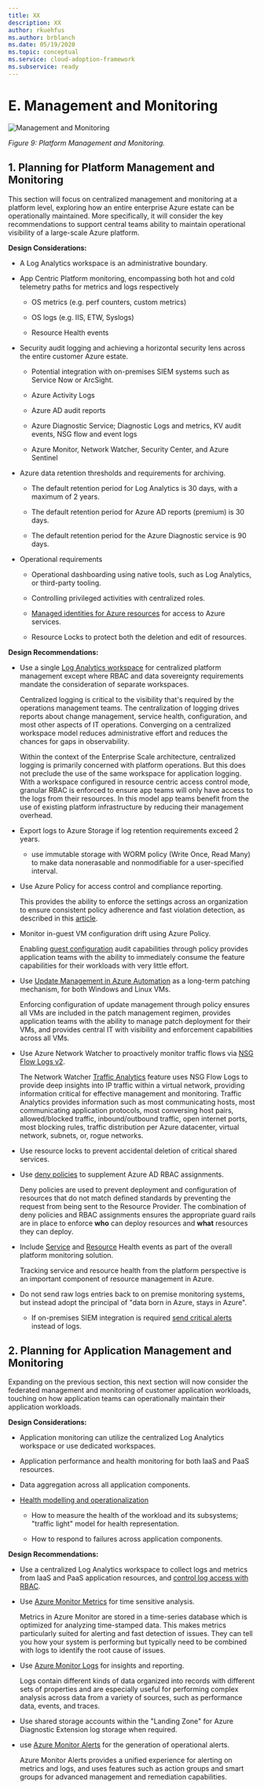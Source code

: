 ```yaml
---
title: XX
description: XX
author: rkuehfus
ms.author: brblanch
ms.date: 05/19/2020
ms.topic: conceptual
ms.service: cloud-adoption-framework
ms.subservice: ready
---
```


# E. Management and Monitoring

![Management and Monitoring](./media/mgmt-mon.png)

_Figure 9: Platform Management and Monitoring._

## 1. Planning for Platform Management and Monitoring

This section will focus on centralized management and monitoring at a platform level, exploring how an entire enterprise Azure estate can be operationally maintained. More specifically, it will consider the key recommendations to support central teams ability to maintain operational visibility of a large-scale Azure platform.

**Design Considerations:**

- A Log Analytics workspace is an administrative boundary.

- App Centric Platform monitoring, encompassing both hot and cold telemetry paths for metrics and logs respectively

  - OS metrics (e.g. perf counters, custom metrics)

  - OS logs (e.g. IIS, ETW, Syslogs)

  - Resource Health events

- Security audit logging and achieving a horizontal security lens across the entire customer Azure estate.

  - Potential integration with on-premises SIEM systems such as Service Now or ArcSight.

  - Azure Activity Logs

  - Azure AD audit reports

  - Azure Diagnostic Service; Diagnostic Logs and metrics, KV audit events, NSG flow and event logs

  - Azure Monitor, Network Watcher, Security Center, and Azure Sentinel

- Azure data retention thresholds and requirements for archiving.

  - The default retention period for Log Analytics is 30 days, with a maximum of 2 years.

  - The default retention period for Azure AD reports (premium) is 30 days.

  - The default retention period for the Azure Diagnostic service is 90 days.

- Operational requirements

  - Operational dashboarding using native tools, such as Log Analytics, or third-party tooling.

  - Controlling privileged activities with centralized roles.

  - [Managed identities for Azure resources](https://docs.microsoft.com/en-us/azure/active-directory/managed-identities-azure-resources/overview) for access to Azure services.

  - Resource Locks to protect both the deletion and edit of resources.

**Design Recommendations:**

- Use a single [Log Analytics workspace](https://docs.microsoft.com/en-us/azure/azure-monitor/platform/design-logs-deployment) for centralized platform management except where RBAC and data sovereignty requirements mandate the consideration of separate workspaces.

    Centralized logging is critical to the visibility that's required by the operations management teams. The centralization of logging drives reports about change management, service health, configuration, and most other aspects of IT operations. Converging on a centralized workspace model reduces administrative effort and reduces the chances for gaps in observability.

    Within the context of the Enterprise Scale architecture, centralized logging is primarily concerned with platform operations. But this does not preclude the use of the same workspace for application logging. With a workspace configured in resource centric access control mode, granular RBAC is enforced to ensure app teams will only have access to the logs from their resources. In this model app teams benefit from the use of existing platform infrastructure by reducing their management overhead.

- Export logs to Azure Storage if log retention requirements exceed 2 years.

  - use immutable storage with WORM policy (Write Once, Read Many) to make data nonerasable and nonmodifiable for a user-specified interval.

- Use Azure Policy for access control and compliance reporting.

    This provides the ability to enforce the settings across an organization to ensure consistent policy adherence and fast violation detection, as described in this [article](https://docs.microsoft.com/en-us/azure/governance/policy/concepts/effects).

- Monitor in-guest VM configuration drift using Azure Policy.

    Enabling [guest configuration](https://docs.microsoft.com/en-us/azure/governance/policy/concepts/guest-configuration) audit capabilities through policy provides application teams with the ability to immediately consume the feature capabilities for their workloads with very little effort.

- Use [Update Management in Azure Automation](https://docs.microsoft.com/en-us/azure/automation/automation-update-management) as a long-term patching mechanism, for both Windows and Linux VMs.

    Enforcing configuration of update management through policy ensures all VMs are included in the patch management regimen, provides application teams with the ability to manage patch deployment for their VMs, and provides central IT with visibility and enforcement capabilities across all VMs.

- Use Azure Network Watcher to proactively monitor traffic flows via [NSG Flow Logs v2](https://docs.microsoft.com/en-us/azure/network-watcher/network-watcher-nsg-flow-logging-overview).

    The Network Watcher [Traffic Analytics](https://docs.microsoft.com/en-us/azure/network-watcher/traffic-analytics) feature uses NSG Flow Logs to provide deep insights into IP traffic within a virtual network, providing information critical for effective management and monitoring. Traffic Analytics provides information such as most communicating hosts, most communicating application protocols, most conversing host pairs, allowed/blocked traffic, inbound/outbound traffic, open internet ports, most blocking rules, traffic distribution per Azure datacenter, virtual network, subnets, or, rogue networks.

- Use resource locks to prevent accidental deletion of critical shared services.

- Use [deny policies](https://docs.microsoft.com/en-us/azure/governance/policy/concepts/effects#deny) to supplement Azure AD RBAC assignments.

    Deny policies are used to prevent deployment and configuration of resources that do not match defined standards by preventing the request from being sent to the Resource Provider. The combination of deny policies and RBAC assignments ensures the appropriate guard rails are in place to enforce **who** can deploy resources and **what** resources they can deploy.

- Include [Service](https://docs.microsoft.com/en-us/azure/service-health/service-health-overview) and [Resource](https://docs.microsoft.com/en-us/azure/service-health/resource-health-overview) Health events as part of the overall platform monitoring solution.

    Tracking service and resource health from the platform perspective is an important component of resource management in Azure.

- Do not send raw logs entries back to on premise monitoring systems, but instead adopt the principal of "data born in Azure, stays in Azure".

  - If on-premises SIEM integration is required [send critical alerts](https://docs.microsoft.com/en-us/azure/security-center/continuous-export) instead of logs.

## 2. Planning for Application Management and Monitoring

Expanding on the previous section, this next section will now consider the federated management and monitoring of customer application workloads, touching on how application teams can operationally maintain their application workloads.

**Design Considerations:**

- Application monitoring can utilize the centralized Log Analytics workspace or use dedicated workspaces.

- Application performance and health monitoring for both IaaS and PaaS resources.

- Data aggregation across all application components.

- [Health modelling and operationalization](https://docs.microsoft.com/en-us/azure/cloud-adoption-framework/manage/monitor/cloud-models-monitor-overview)

  - How to measure the health of the workload and its subsystems; "traffic light" model for health representation.

  - How to respond to failures across application components.

**Design Recommendations:**

- Use a centralized Log Analytics workspace to collect logs and metrics from IaaS and PaaS application resources, and [control log access with RBAC](https://docs.microsoft.com/en-us/azure/azure-monitor/platform/design-logs-deployment#access-control-overview).

- Use [Azure Monitor Metrics](https://docs.microsoft.com/en-us/azure/azure-monitor/platform/data-platform-metrics) for time sensitive analysis.

    Metrics in Azure Monitor are stored in a time-series database which is optimized for analyzing time-stamped data. This makes metrics particularly suited for alerting and fast detection of issues. They can tell you how your system is performing but typically need to be combined with logs to identify the root cause of issues.

- Use [Azure Monitor Logs](https://docs.microsoft.com/en-us/azure/azure-monitor/platform/data-platform-logs) for insights and reporting.

    Logs contain different kinds of data organized into records with different sets of properties and are especially useful for performing complex analysis across data from a variety of sources, such as performance data, events, and traces.

- Use shared storage accounts within the "Landing Zone" for Azure Diagnostic Extension log storage when required.

- use [Azure Monitor Alerts](https://docs.microsoft.com/en-us/azure/azure-monitor/platform/alerts-overview) for the generation of operational alerts.

    Azure Monitor Alerts provides a unified experience for alerting on metrics and logs, and uses features such as action groups and smart groups for advanced management and remediation capabilities.
